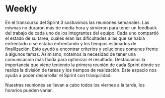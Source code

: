# Weekly

En el transcurso del Sprint 3 sostuvimos las reuniones semanales.
Las mismas no duraron más de media hora y sirvieron para tener un feedback del trabajo de cada uno de los integrantes del equipo.
Cada uno compartió el estado de su tarea, cuáles eran las dificultades a las que se había enfrentado o se estaba enfrentando y los tiempos estimados de finalilzación.
Esto ayudó a encontrar criterios y soluciones comunes frente a algunos temas.
Asimismo, notamos la necesidad de tener una comunicación más fluida para optimizar el resultado.
Destacamos la importancia que viene teniendo la primera reunión de cada Sprint dónde se realiza la división de tareas y los tiempos de realización. Este espacio nos ayuda a poder desarrollar el Sprint con tranquilidad.

Nuestras reuniones se llevan a cabo todos los viernes a la tarde, los horarios pueden variar.